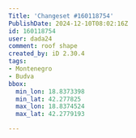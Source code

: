 ```yaml
---
Title: 'Changeset #160118754'
PublishDate: 2024-12-10T08:02:16Z
id: 160118754
user: dada24
comment: roof shape
created_by: iD 2.30.4
tags:
- Montenegro
- Budva
bbox:
  min_lon: 18.8373398
  min_lat: 42.277825
  max_lon: 18.8374524
  max_lat: 42.2779193

---
```


